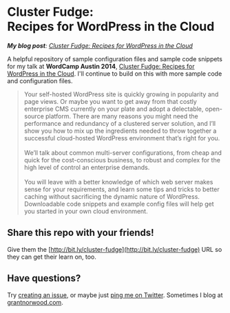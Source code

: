 Cluster Fudge: <br/>Recipes for WordPress in the Cloud
=================================================

_**My blog post**: [Cluster Fudge: Recipes for WordPress in the Cloud](http://grantnorwood.com/2014/06/03/cluster-fudge-recipes-for-wordpress-in-the-cloud-wordcamp-austin-2014/)_

A helpful repository of sample configuration files and sample code snippets for my talk at **WordCamp Austin 2014**, [Cluster Fudge: Recipes for WordPress in the Cloud](http://2014.austin.wordcamp.org/session/cluster-fudge-recipes-for-wordpress-in-the-cloud/).  I'll continue to build on this with more sample code and configuration files.

> Your self-hosted WordPress site is quickly growing in popularity and page views. Or maybe you want to get away from that costly enterprise CMS currently on your plate and adopt a delectable, open-source platform. There are many reasons you might need the performance and redundancy of a clustered server solution, and I’ll show you how to mix up the ingredients needed to throw together a successful cloud-hosted WordPress environment that’s right for you. <br/><br/>We’ll talk about common multi-server configurations, from cheap and quick for the cost-conscious business, to robust and complex for the high level of control an enterprise demands. <br/><br/>You will leave with a better knowledge of which web server makes sense for your requirements, and learn some tips and tricks to better caching without sacrificing the dynamic nature of WordPress. Downloadable code snippets and example config files will help get you started in your own cloud environment.

## Share this repo with your friends!
Give them the [http://bit.ly/cluster-fudge](http://bit.ly/cluster-fudge) URL so they can get their learn on, too.

## Have questions?
Try [creating an issue](https://github.com/grantnorwood/cluster-fudge/issues), or maybe just [ping me on Twitter](https://twitter.com/grantnorwood).  Sometimes I blog at [grantnorwood.com](http://grantnorwood.com/).
